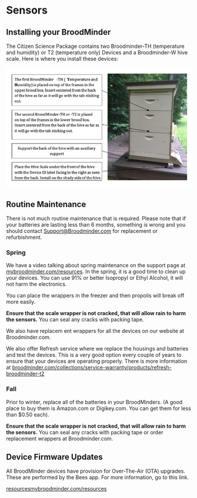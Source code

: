 # Sensors

## Installing your BroodMinder

The Citizen Science Package contains two Broodminder-TH (temperature and humidity) or T2 (temperature only) Devices and a Broodminder-W hive scale. Here is where you install these devices:

![](./images/03_sensor_locs.png#largeImg)





## Routine Maintenance

There is not much routine maintenance that is required. Please note that if your batteries are lasting less than 6 months, something is wrong and you should contact [Support@Broodminder.com](mailto:Support@Broodminder.com) for replacement or refurbishment.

### Spring

We have a video talking about spring maintenance on the support page at 
<a href="https://mybroodminder.com/app/resources" target="_blank">mybroodminder.com/resources</a>.
In the spring, it is a good time to clean up your devices. You can use 91% or better Isopropyl or Ethyl Alcohol, it will not harm the electronics.

You can place the wrappers in the freezer and then propolis will break off more easily.

**Ensure that the scale wrapper is not cracked, that will allow rain to harm the sensors.** You can seal any cracks with packing tape.

We also have replacem ent wrappers for all the devices on our website at Broodminder.com.

We also offer Refresh service where we replace the housings and batteries and test the devices. This is a very good option every couple of years to ensure that your devices are operating properly. There is more information at <a 
href="https://broodminder.com/collections/service-warranty/products/refresh-broodminder-t2" target="_blank">broodminder.com/collections/service-warranty/products/refresh-broodminder-t2</a>

### Fall

Prior to winter, replace all of the batteries in your BroodMinders. (A good place to buy them is Amazon.com or Digikey.com. You can get them for less than $0.50 each). 

**Ensure that the scale wrapper is not cracked, that will allow rain to harm the sensors.** You can seal any cracks with packing tape or order replacement wrappers at Broodminder.com.


## Device Firmware Updates

All BroodMinder devices have provision for Over-The-Air (OTA) upgrades. These are performed by the Bees app. For more information, go to this link.

<a href="https://mybroodminder.com/app/" target="_blank">resourcesmybroodminder.com/resources</a>